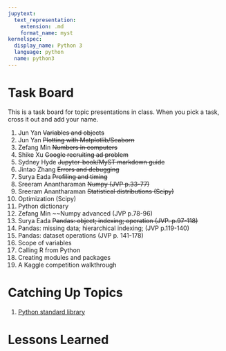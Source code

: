```yaml
---
jupytext:
  text_representation:
    extension: .md
    format_name: myst
kernelspec:
  display_name: Python 3
  language: python
  name: python3
---
```


# Task Board

This is a task board for topic presentations in class.
When you pick a task, cross it out and add your name.


1. Jun Yan ~~Variables and objects~~ 
1. Jun Yan ~~Plotting with Matplotlib/Seaborn~~ 
1. Zefang Min ~~Numbers in computers~~
1. Shike Xu ~~Google recruiting ad problem~~
1. Sydney Hyde ~~Jupyter-book/MyST markdown guide~~
1. Jintao Zhang ~~Errors and debugging~~
1. Surya Eada ~~Profiling and timing~~
1. Sreeram Anantharaman ~~Numpy (JVP p.33-77)~~
1. Sreeram Anantharaman ~~Statistical distributions (Scipy)~~
1. Optimization (Scipy)
1. Python dictionary
1. Zefang Min ~~Numpy advanced (JVP p.78-96)
1. Surya Eada ~~Pandas: object; indexing; operation (JVP. p.97-118)~~
1. Pandas: missing data; hierarchical indexing; (JVP p.119-140)
1. Pandas: dataset operations (JVP p. 141-178)
1. Scope of variables
1. Calling R from Python
1. Creating modules and packages
1. A Kaggle competition walkthrough


# Catching Up Topics

1. [Python standard library](https://docs.python.org/3/library/)


# Lessons Learned


